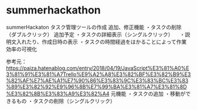 # summerhackathon
summerHackaton
タスク管理ツールの作成
追加、修正機能
・タスクの削除（ダブルクリック）
追加予定
・タスクの詳細表示（シングルクリック）
　・説明文入れたり、作成日時の表示
・タスクの時間経過をはかることによって作業効率の可視化

参考元：https://paiza.hatenablog.com/entry/2018/04/19/JavaScript%E3%81%A0%E3%81%91%E3%81%A7Trello%E9%A2%A8%E3%82%BF%E3%82%B9%E3%82%AF%E7%AE%A1%E7%90%86%E3%83%9C%E3%83%BC%E3%83%89%E3%82%92%E9%96%8B%E7%99%BA%E3%81%A7%E3%81%8D%E3%82%8B%E3%83%A9%E3%82%A4
元機能
・タスクの追加
・移動ができるもの
・タスクの削除（シングルクリック）
